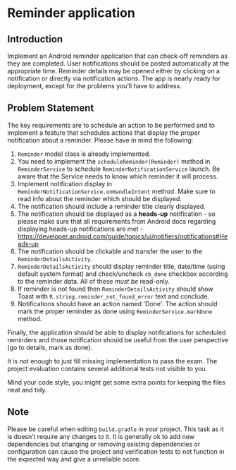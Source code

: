 # Reminder application

## Introduction

Implement an Android reminder application that can check-off reminders as they are completed. User notifications should be posted automatically at the appropriate time. Reminder details may be opened either by clicking on a notification or directly via notification actions. The app is nearly ready for deployment, except for the problems you’ll have to address.

## Problem Statement
The key requirements are to schedule an action to be performed and to implement a feature that schedules actions that display the proper notification about a reminder. Please have in mind the following:
1. `Reminder` model class is already implemented.
2. You need to implement the `scheduleReminder(Reminder)` method in `ReminderService` to schedule `ReminderNotificationService` launch. Be aware that the Service needs to know which reminder it will process.
3. Implement notification display in `ReminderNotificationService.onHandleIntent` method. Make sure to read info about the reminder which should be displayed.
4. The notification should include a reminder title clearly displayed.
5. The notification should be displayed as a **heads-up** notification - so please make sure that all requirements from Android docs regarding displaying heads-up notifications are met - https://developer.android.com/guide/topics/ui/notifiers/notifications#Heads-up
6. The notification should be clickable and transfer the user to the `ReminderDetailsActivity`.
7. `ReminderDetailsActivity` should display reminder title, date/time (using default system format) and check/uncheck `cb_done` checkbox according to the reminder data. All of these *must be* read-only.
8. If reminder is not found then `ReminderDetailsActivity` should show Toast with `R.string.reminder_not_found_error` text and conclude.
9. Notifications should have an action named 'Done'. The action should mark the proper reminder as done using `ReminderService.markDone` method.

Finally, the application should be able to display notifications for scheduled reminders and those notification should be useful from the user perspective (go to details, mark as done).

It is not enough to just fill missing implementation to pass the exam. The project evaluation contains several additional tests not visible to you.

Mind your code style, you might get some extra points for keeping the files neat and tidy. 

## Note

Please be careful when editing `build.gradle` in your project. This task as it is doesn’t require any changes to it. It is generally ok to add new dependencies but changing or removing existing dependencies or configuration can cause the project and verification tests to not function in the expected way and give a unreliable score.
